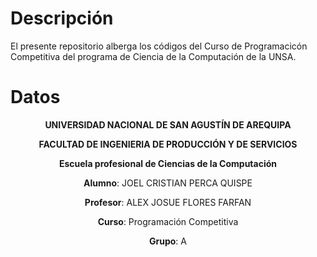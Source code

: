 # Descripción

El presente repositorio alberga los códigos del Curso de Programacicón Competitiva del programa de Ciencia de la Computación de la UNSA.

# Datos

<p align="center">
    <b>UNIVERSIDAD NACIONAL DE SAN AGUSTÍN DE AREQUIPA</b>
</p>
<p align="center">
    <b>FACULTAD DE INGENIERIA DE PRODUCCIÓN Y DE SERVICIOS</b>
</p>
<p align="center">
    <b>Escuela profesional de Ciencias de la Computación</b>
</p>
<p align="center">
    <b>Alumno</b>: JOEL CRISTIAN PERCA QUISPE
</p>
<p align="center">
    <b>Profesor</b>: ALEX JOSUE FLORES FARFAN
<p align="center">
    <b>Curso</b>: Programación Competitiva
<p align="center">
    <b>Grupo</b>: A


